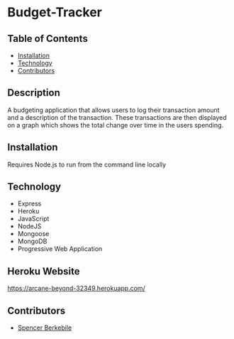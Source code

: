 # Budget-Tracker

## Table of Contents
- [Installation](#installation)
- [Technology](#technology)
- [Contributors](#contributors)

## Description
A budgeting application that allows users to log their transaction amount and a description of the transaction. These transactions are then displayed on a graph which shows the total change over time in the users spending.

## Installation
Requires Node.js to run from the command line locally


## Technology
* Express
* Heroku
* JavaScript
* NodeJS
* Mongoose
* MongoDB
* Progressive Web Application

## Heroku Website
https://arcane-beyond-32349.herokuapp.com/


## Contributors
* [Spencer Berkebile](https://github.com/SBerkebile7/C18-Social-Network-API)